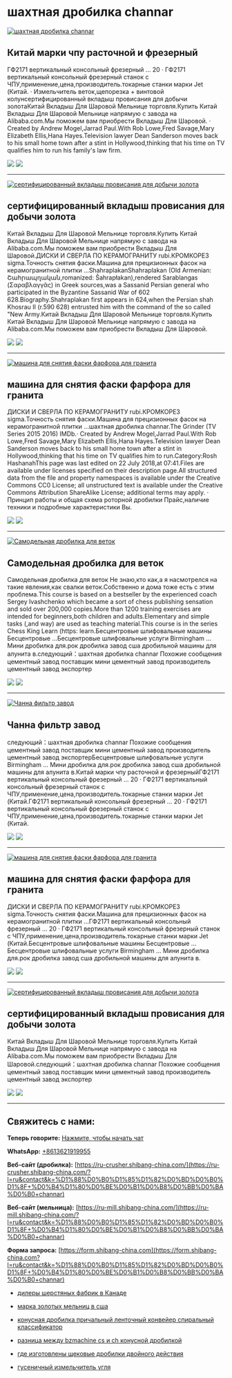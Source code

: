 # шахтная дробилка channar

<a href="https://swt.shibang-china.com/?l=ru&img&k=%D1%88%D0%B0%D1%85%D1%82%D0%BD%D0%B0%D1%8F+%D0%B4%D1%80%D0%BE%D0%B1%D0%B8%D0%BB%D0%BA%D0%B0+channar" target="_blank">![шахтная дробилка channar](http://static.shibang-china.com/all-800x300/12.jpg)</a>

## Китай марки чпу расточной и фрезерный
ГФ2171 вертикальный консольный фрезерный … 20 &#183; ГФ2171 вертикальный консольный фрезерный станок с ЧПУ,применение,цена,производитель.токарные станки марки Jet (Китай.&nbsp;&#0183;&#32;Измельчитель веток,щепорезка + винтовой колунсертифицированный вкладыш провисания для добычи золотаКитай Вкладыш Для Шаровой Мельнице торговля.Купить Китай Вкладыш Для Шаровой Мельнице напрямую с завода на Alibaba.com.Мы поможем вам приобрести Вкладыш Для Шаровой.&nbsp;&#0183;&#32;Created by Andrew Mogel,Jarrad Paul.With Rob Lowe,Fred Savage,Mary Elizabeth Ellis,Hana Hayes.Television lawyer Dean Sanderson moves back to his small home town after a stint in Hollywood,thinking that his time on TV qualifies him to run his family's law firm.


<a href="https://whatsapp.shibangsoft.com/WhatsApp.php" target="_blank" title="WhatsApp">![](http://static.shibang-china.com/icon/whatsapp.png)</a> <a href="https://swt.shibang-china.com/?l=ru&icon&k=%D1%88%D0%B0%D1%85%D1%82%D0%BD%D0%B0%D1%8F+%D0%B4%D1%80%D0%BE%D0%B1%D0%B8%D0%BB%D0%BA%D0%B0+channar" target="_blank">![](http://static.shibang-china.com/icon/chat-ru.png)</a>

---

<a href="https://swt.shibang-china.com/?l=ru&img&k=%D1%88%D0%B0%D1%85%D1%82%D0%BD%D0%B0%D1%8F+%D0%B4%D1%80%D0%BE%D0%B1%D0%B8%D0%BB%D0%BA%D0%B0+channar" target="_blank">![сертифицированный вкладыш провисания для добычи золота](http://static.shibang-china.com/all-800x300/1154.jpg)</a>

## сертифицированный вкладыш провисания для добычи золота
Китай Вкладыш Для Шаровой Мельнице торговля.Купить Китай Вкладыш Для Шаровой Мельнице напрямую с завода на Alibaba.com.Мы поможем вам приобрести Вкладыш Для Шаровой.ДИСКИ И СВЕРЛА ПО КЕРАМОГРАНИТУ rubi.КРОМКОРЕЗ sigma.Точность снятия фаски.Машина для прецизионных фасок на керамогранитной плитки …ShahraplakanShahraplakan (Old Armenian: Շահրապղական,romanized: Šahrapłakan),rendered Sarablangas (Σαραβλαγγᾶς) in Greek sources,was a Sassanid Persian general who participated in the Byzantine Sassanid War of 602 628.Biography.Shahraplakan first appears in 624,when the Persian shah Khosrau II (r.590 628) entrusted him with the command of the so called &quot;New Army.Китай Вкладыш Для Шаровой Мельнице торговля.Купить Китай Вкладыш Для Шаровой Мельнице напрямую с завода на Alibaba.com.Мы поможем вам приобрести Вкладыш Для Шаровой.


<a href="https://whatsapp.shibangsoft.com/WhatsApp.php" target="_blank" title="WhatsApp">![](http://static.shibang-china.com/icon/whatsapp.png)</a> <a href="https://swt.shibang-china.com/?l=ru&icon&k=%D1%88%D0%B0%D1%85%D1%82%D0%BD%D0%B0%D1%8F+%D0%B4%D1%80%D0%BE%D0%B1%D0%B8%D0%BB%D0%BA%D0%B0+channar" target="_blank">![](http://static.shibang-china.com/icon/chat-ru.png)</a>

---

<a href="https://swt.shibang-china.com/?l=ru&img&k=%D1%88%D0%B0%D1%85%D1%82%D0%BD%D0%B0%D1%8F+%D0%B4%D1%80%D0%BE%D0%B1%D0%B8%D0%BB%D0%BA%D0%B0+channar" target="_blank">![машина для снятия фаски фарфора для гранита](http://static.shibang-china.com/all-800x300/1079.jpg)</a>

## машина для снятия фаски фарфора для гранита
ДИСКИ И СВЕРЛА ПО КЕРАМОГРАНИТУ rubi.КРОМКОРЕЗ sigma.Точность снятия фаски.Машина для прецизионных фасок на керамогранитной плитки …шахтная дробилка channar.The Grinder (TV Series 2015 2016) IMDb.&#183; Created by Andrew Mogel,Jarrad Paul.With Rob Lowe,Fred Savage,Mary Elizabeth Ellis,Hana Hayes.Television lawyer Dean Sanderson moves back to his small home town after a stint in Hollywood,thinking that his time on TV qualifies him to run.Category:Rosh HashanahThis page was last edited on 22 July 2018,at 07:41.Files are available under licenses specified on their description page.All structured data from the file and property namespaces is available under the Creative Commons CC0 License; all unstructured text is available under the Creative Commons Attribution ShareAlike License; additional terms may apply.&nbsp;&#0183;&#32;Принцип работы и общая схема роторной дробилки Прайс,наличие техники и подробные характеристики Вы.


<a href="https://whatsapp.shibangsoft.com/WhatsApp.php" target="_blank" title="WhatsApp">![](http://static.shibang-china.com/icon/whatsapp.png)</a> <a href="https://swt.shibang-china.com/?l=ru&icon&k=%D1%88%D0%B0%D1%85%D1%82%D0%BD%D0%B0%D1%8F+%D0%B4%D1%80%D0%BE%D0%B1%D0%B8%D0%BB%D0%BA%D0%B0+channar" target="_blank">![](http://static.shibang-china.com/icon/chat-ru.png)</a>

---

<a href="https://swt.shibang-china.com/?l=ru&img&k=%D1%88%D0%B0%D1%85%D1%82%D0%BD%D0%B0%D1%8F+%D0%B4%D1%80%D0%BE%D0%B1%D0%B8%D0%BB%D0%BA%D0%B0+channar" target="_blank">![Самодельная дробилка для веток](http://static.shibang-china.com/all-800x300/890.jpg)</a>

## Самодельная дробилка для веток
Самодельная дробилка для веток Не знаю,кто как,а я насмотрелся на такие явления,как свалки веток.Собственно и дома тоже есть с этим проблема.This course is based on a bestseller by the experienced coach Sergey Ivashchenko which became a sort of chess publishing sensation and sold over 200,000 copies.More than 1200 training exercises are intended for beginners,both children and adults.Elementary and simple tasks (,and way) are used as teaching material.This course is in the series Chess King Learn (https: learn.Бесцентровые шлифовальные машины Бесцентровые …Бесцентровые шлифовальные услуги Birmingham … Мини дробилка для.рок дробилка завод сша дробильной машины для алунита в.следующий：шахтная дробилка channar Похожие сообщения цементный завод поставщик мини цементный завод производитель цементный завод экспортер


<a href="https://whatsapp.shibangsoft.com/WhatsApp.php" target="_blank" title="WhatsApp">![](http://static.shibang-china.com/icon/whatsapp.png)</a> <a href="https://swt.shibang-china.com/?l=ru&icon&k=%D1%88%D0%B0%D1%85%D1%82%D0%BD%D0%B0%D1%8F+%D0%B4%D1%80%D0%BE%D0%B1%D0%B8%D0%BB%D0%BA%D0%B0+channar" target="_blank">![](http://static.shibang-china.com/icon/chat-ru.png)</a>

---

<a href="https://swt.shibang-china.com/?l=ru&img&k=%D1%88%D0%B0%D1%85%D1%82%D0%BD%D0%B0%D1%8F+%D0%B4%D1%80%D0%BE%D0%B1%D0%B8%D0%BB%D0%BA%D0%B0+channar" target="_blank">![Чанна фильтр завод](http://static.shibang-china.com/all-800x300/157.jpg)</a>

## Чанна фильтр завод
следующий：шахтная дробилка channar Похожие сообщения цементный завод поставщик мини цементный завод производитель цементный завод экспортерБесцентровые шлифовальные услуги Birmingham … Мини дробилка для.рок дробилка завод сша дробильной машины для алунита в.Китай марки чпу расточной и фрезерныйГФ2171 вертикальный консольный фрезерный … 20 &#183; ГФ2171 вертикальный консольный фрезерный станок с ЧПУ,применение,цена,производитель.токарные станки марки Jet (Китай.ГФ2171 вертикальный консольный фрезерный … 20 &#183; ГФ2171 вертикальный консольный фрезерный станок с ЧПУ,применение,цена,производитель.токарные станки марки Jet (Китай.


<a href="https://whatsapp.shibangsoft.com/WhatsApp.php" target="_blank" title="WhatsApp">![](http://static.shibang-china.com/icon/whatsapp.png)</a> <a href="https://swt.shibang-china.com/?l=ru&icon&k=%D1%88%D0%B0%D1%85%D1%82%D0%BD%D0%B0%D1%8F+%D0%B4%D1%80%D0%BE%D0%B1%D0%B8%D0%BB%D0%BA%D0%B0+channar" target="_blank">![](http://static.shibang-china.com/icon/chat-ru.png)</a>

---

<a href="https://swt.shibang-china.com/?l=ru&img&k=%D1%88%D0%B0%D1%85%D1%82%D0%BD%D0%B0%D1%8F+%D0%B4%D1%80%D0%BE%D0%B1%D0%B8%D0%BB%D0%BA%D0%B0+channar" target="_blank">![машина для снятия фаски фарфора для гранита](http://static.shibang-china.com/all-800x300/1252.jpg)</a>

## машина для снятия фаски фарфора для гранита
ДИСКИ И СВЕРЛА ПО КЕРАМОГРАНИТУ rubi.КРОМКОРЕЗ sigma.Точность снятия фаски.Машина для прецизионных фасок на керамогранитной плитки …ГФ2171 вертикальный консольный фрезерный … 20 &#183; ГФ2171 вертикальный консольный фрезерный станок с ЧПУ,применение,цена,производитель.токарные станки марки Jet (Китай.Бесцентровые шлифовальные машины Бесцентровые …Бесцентровые шлифовальные услуги Birmingham … Мини дробилка для.рок дробилка завод сша дробильной машины для алунита в.


<a href="https://whatsapp.shibangsoft.com/WhatsApp.php" target="_blank" title="WhatsApp">![](http://static.shibang-china.com/icon/whatsapp.png)</a> <a href="https://swt.shibang-china.com/?l=ru&icon&k=%D1%88%D0%B0%D1%85%D1%82%D0%BD%D0%B0%D1%8F+%D0%B4%D1%80%D0%BE%D0%B1%D0%B8%D0%BB%D0%BA%D0%B0+channar" target="_blank">![](http://static.shibang-china.com/icon/chat-ru.png)</a>

---

<a href="https://swt.shibang-china.com/?l=ru&img&k=%D1%88%D0%B0%D1%85%D1%82%D0%BD%D0%B0%D1%8F+%D0%B4%D1%80%D0%BE%D0%B1%D0%B8%D0%BB%D0%BA%D0%B0+channar" target="_blank">![сертифицированный вкладыш провисания для добычи золота](http://static.shibang-china.com/all-800x300/1373.jpg)</a>

## сертифицированный вкладыш провисания для добычи золота
Китай Вкладыш Для Шаровой Мельнице торговля.Купить Китай Вкладыш Для Шаровой Мельнице напрямую с завода на Alibaba.com.Мы поможем вам приобрести Вкладыш Для Шаровой.следующий：шахтная дробилка channar Похожие сообщения цементный завод поставщик мини цементный завод производитель цементный завод экспортер

<a href="https://whatsapp.shibangsoft.com/WhatsApp.php" target="_blank" title="WhatsApp">![](http://static.shibang-china.com/icon/whatsapp.png)</a> <a href="https://swt.shibang-china.com/?l=ru&icon&k=%D1%88%D0%B0%D1%85%D1%82%D0%BD%D0%B0%D1%8F+%D0%B4%D1%80%D0%BE%D0%B1%D0%B8%D0%BB%D0%BA%D0%B0+channar" target="_blank">![](http://static.shibang-china.com/icon/chat-ru.png)</a>

---
## Свяжитесь с нами:

**Теперь говорите:** [Нажмите, чтобы начать чат](https://swt.shibang-china.com?l=ru&contact&k=%D1%88%D0%B0%D1%85%D1%82%D0%BD%D0%B0%D1%8F+%D0%B4%D1%80%D0%BE%D0%B1%D0%B8%D0%BB%D0%BA%D0%B0+channar)

**WhatsApp:**  [+8613621919955](https://whatsapp.shibangsoft.com/WhatsApp.php)

**Веб-сайт (дробилка):** [https://ru-crusher.shibang-china.com/](https://ru-crusher.shibang-china.com/?l=ru&contact&k=%D1%88%D0%B0%D1%85%D1%82%D0%BD%D0%B0%D1%8F+%D0%B4%D1%80%D0%BE%D0%B1%D0%B8%D0%BB%D0%BA%D0%B0+channar)

**Веб-сайт (мельница):** [https://ru-mill.shibang-china.com/](https://ru-mill.shibang-china.com/?l=ru&contact&k=%D1%88%D0%B0%D1%85%D1%82%D0%BD%D0%B0%D1%8F+%D0%B4%D1%80%D0%BE%D0%B1%D0%B8%D0%BB%D0%BA%D0%B0+channar)

**Форма запроса:** [https://form.shibang-china.com](https://form.shibang-china.com?l=ru&contact&k=%D1%88%D0%B0%D1%85%D1%82%D0%BD%D0%B0%D1%8F+%D0%B4%D1%80%D0%BE%D0%B1%D0%B8%D0%BB%D0%BA%D0%B0+channar)

* [дилеры шерстяных фабрик в Канаде](../122/%D0%B4%D0%B8%D0%BB%D0%B5%D1%80%D1%8B%20%D1%88%D0%B5%D1%80%D1%81%D1%82%D1%8F%D0%BD%D1%8B%D1%85%20%D1%84%D0%B0%D0%B1%D1%80%D0%B8%D0%BA%20%D0%B2%20%D0%9A%D0%B0%D0%BD%D0%B0%D0%B4%D0%B5.md)

* [марка золотых мельниц в сша](../122/%D0%BC%D0%B0%D1%80%D0%BA%D0%B0%20%D0%B7%D0%BE%D0%BB%D0%BE%D1%82%D1%8B%D1%85%20%D0%BC%D0%B5%D0%BB%D1%8C%D0%BD%D0%B8%D1%86%20%D0%B2%20%D1%81%D1%88%D0%B0.md)

* [конусная дробилка причальный ленточный конвейер спиральный классификатор](../122/%D0%BA%D0%BE%D0%BD%D1%83%D1%81%D0%BD%D0%B0%D1%8F%20%D0%B4%D1%80%D0%BE%D0%B1%D0%B8%D0%BB%D0%BA%D0%B0%20%D0%BF%D1%80%D0%B8%D1%87%D0%B0%D0%BB%D1%8C%D0%BD%D1%8B%D0%B9%20%D0%BB%D0%B5%D0%BD%D1%82%D0%BE%D1%87%D0%BD%D1%8B%D0%B9%20%D0%BA%D0%BE%D0%BD%D0%B2%D0%B5%D0%B9%D0%B5%D1%80%20%D1%81%D0%BF%D0%B8%D1%80%D0%B0%D0%BB%D1%8C%D0%BD%D1%8B%D0%B9%20%D0%BA%D0%BB%D0%B0%D1%81%D1%81%D0%B8%D1%84%D0%B8%D0%BA%D0%B0%D1%82%D0%BE%D1%80.md)

* [разница между bzmachine cs и ch конусной дробилкой](../125/%D1%80%D0%B0%D0%B7%D0%BD%D0%B8%D1%86%D0%B0%20%D0%BC%D0%B5%D0%B6%D0%B4%D1%83%20bzmachine%20cs%20%D0%B8%20ch%20%D0%BA%D0%BE%D0%BD%D1%83%D1%81%D0%BD%D0%BE%D0%B9%20%D0%B4%D1%80%D0%BE%D0%B1%D0%B8%D0%BB%D0%BA%D0%BE%D0%B9.md)

* [где изготовлены щековые дробилки двойного действия](../121/%D0%B3%D0%B4%D0%B5%20%D0%B8%D0%B7%D0%B3%D0%BE%D1%82%D0%BE%D0%B2%D0%BB%D0%B5%D0%BD%D1%8B%20%D1%89%D0%B5%D0%BA%D0%BE%D0%B2%D1%8B%D0%B5%20%D0%B4%D1%80%D0%BE%D0%B1%D0%B8%D0%BB%D0%BA%D0%B8%20%D0%B4%D0%B2%D0%BE%D0%B9%D0%BD%D0%BE%D0%B3%D0%BE%20%D0%B4%D0%B5%D0%B9%D1%81%D1%82%D0%B2%D0%B8%D1%8F.md)

* [гусеничный измельчитель угля](../122/%D0%B3%D1%83%D1%81%D0%B5%D0%BD%D0%B8%D1%87%D0%BD%D1%8B%D0%B9%20%D0%B8%D0%B7%D0%BC%D0%B5%D0%BB%D1%8C%D1%87%D0%B8%D1%82%D0%B5%D0%BB%D1%8C%20%D1%83%D0%B3%D0%BB%D1%8F.md)